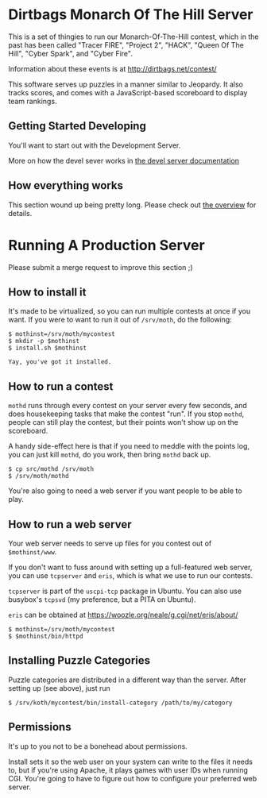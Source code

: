 Dirtbags Monarch Of The Hill Server
=====================

This is a set of thingies to run our Monarch-Of-The-Hill contest,
which in the past has been called
"Tracer FIRE",
"Project 2",
"HACK",
"Queen Of The Hill",
"Cyber Spark",
and "Cyber Fire".

Information about these events is at
http://dirtbags.net/contest/

This software serves up puzzles in a manner similar to Jeopardy.
It also tracks scores,
and comes with a JavaScript-based scoreboard to display team rankings.


Getting Started Developing
-------------------------------

You'll want to start out with the Development Server.

More on how the devel sever works in
[the devel server documentation](docs/devel-server.md)


How everything works
---------------------------

This section wound up being pretty long.
Please check out [the overview](docs/overview.md)
for details.


Running A Production Server
====================

Please submit a merge request to improve this section ;)


How to install it
--------------------

It's made to be virtualized,
so you can run multiple contests at once if you want.
If you were to want to run it out of `/srv/moth`,
do the following:

    $ mothinst=/srv/moth/mycontest
	$ mkdir -p $mothinst
	$ install.sh $mothinst
	
    Yay, you've got it installed.

How to run a contest
------------------------

`mothd` runs through every contest on your server every few seconds,
and does housekeeping tasks that make the contest "run".
If you stop `mothd`, people can still play the contest,
but their points won't show up on the scoreboard.

A handy side-effect here is that if you need to meddle with the points log,
you can just kill `mothd`,
do you work,
then bring `mothd` back up.

    $ cp src/mothd /srv/moth
    $ /srv/moth/mothd

You're also going to need a web server if you want people to be able to play.


How to run a web server
-----------------------------

Your web server needs to serve up files for you contest out of
`$mothinst/www`.

If you don't want to fuss around with setting up a full-featured web server,
you can use `tcpserver` and `eris`,
which is what we use to run our contests.

`tcpserver` is part of the `uscpi-tcp` package in Ubuntu.
You can also use busybox's `tcpsvd` (my preference, but a PITA on Ubuntu).

`eris` can be obtained at https://woozle.org/neale/g.cgi/net/eris/about/

    $ mothinst=/srv/moth/mycontest
    $ $mothinst/bin/httpd


Installing Puzzle Categories
------------------------------------

Puzzle categories are distributed in a different way than the server.
After setting up (see above), just run

	$ /srv/koth/mycontest/bin/install-category /path/to/my/category
	

Permissions
----------------

It's up to you not to be a bonehead about permissions.

Install sets it so the web user on your system can write to the files it needs to,
but if you're using Apache,
it plays games with user IDs when running CGI.
You're going to have to figure out how to configure your preferred web server.
